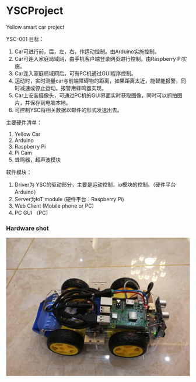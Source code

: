 # YSCProject
Yellow smart car project

YSC-001 目标：
1. Car可进行前，后，左，右，作运动控制。由Arduino实施控制。
2. Car可连入家庭局域网，由手机客户端登录网页进行控制。由Raspberry Pi实施。
3. Car连入家庭局域网后，可有PC机通过GUI程序控制。
4. 运动时，实时测量car与前端障碍物的距离，如果距离太近，能智能报警，同时减速或停止运动。报警用蜂鸣器实现。
5. Car上安装摄像头，可通过PC机的GUI界面实时获取图像，同时可以抓拍图片，并保存到电脑本地。
6. 可控制YSC将相关数据以邮件的形式发送出去。

主要硬件清单：
1. Yellow Car
2. Arduino
3. Raspberry Pi
4. Pi Cam
5. 蜂鸣器，超声波模块

软件模块：
1. Driver为 YSC的驱动部分，主要是运动控制，io模块的控制。（硬件平台 Arduino）
2. Server为IoT module (硬件平台：Raspberry Pi)
3. Web Client (Mobile phone or PC)
4. PC GUI （PC）

### Hardware shot

<p align="center">
  <img src="https://github.com/SailCPU/YSCProject/blob/master/Hardware/YSCar-001.jpg" alt="Screenshot"/>
</p>

